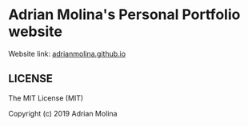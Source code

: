 # Adrian Molina's Personal Portfolio website

Website link: [adrianmolina.github.io](adrianmolina.github.io)

## LICENSE

The MIT License (MIT)

Copyright (c) 2019 Adrian Molina


